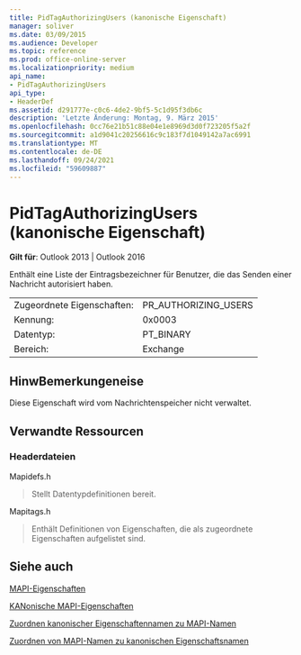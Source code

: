 ```yaml
---
title: PidTagAuthorizingUsers (kanonische Eigenschaft)
manager: soliver
ms.date: 03/09/2015
ms.audience: Developer
ms.topic: reference
ms.prod: office-online-server
ms.localizationpriority: medium
api_name:
- PidTagAuthorizingUsers
api_type:
- HeaderDef
ms.assetid: d291777e-c0c6-4de2-9bf5-5c1d95f3db6c
description: 'Letzte Änderung: Montag, 9. März 2015'
ms.openlocfilehash: 0cc76e21b51c88e04e1e8969d3d0f723205f5a2f
ms.sourcegitcommit: a1d9041c20256616c9c183f7d1049142a7ac6991
ms.translationtype: MT
ms.contentlocale: de-DE
ms.lasthandoff: 09/24/2021
ms.locfileid: "59609887"
---
```

# <a name="pidtagauthorizingusers-canonical-property"></a>PidTagAuthorizingUsers (kanonische Eigenschaft)

  
  
**Gilt für**: Outlook 2013 | Outlook 2016 
  
Enthält eine Liste der Eintragsbezeichner für Benutzer, die das Senden einer Nachricht autorisiert haben.
  
|||
|:-----|:-----|
|Zugeordnete Eigenschaften:  <br/> |PR_AUTHORIZING_USERS  <br/> |
|Kennung:  <br/> |0x0003  <br/> |
|Datentyp:  <br/> |PT_BINARY  <br/> |
|Bereich:  <br/> |Exchange  <br/> |
   
## <a name="remarks"></a>HinwBemerkungeneise

Diese Eigenschaft wird vom Nachrichtenspeicher nicht verwaltet.
  
## <a name="related-resources"></a>Verwandte Ressourcen

### <a name="header-files"></a>Headerdateien

Mapidefs.h
  
> Stellt Datentypdefinitionen bereit.
    
Mapitags.h
  
> Enthält Definitionen von Eigenschaften, die als zugeordnete Eigenschaften aufgelistet sind.
    
## <a name="see-also"></a>Siehe auch



[MAPI-Eigenschaften](mapi-properties.md)
  
[KANonische MAPI-Eigenschaften](mapi-canonical-properties.md)
  
[Zuordnen kanonischer Eigenschaftennamen zu MAPI-Namen](mapping-canonical-property-names-to-mapi-names.md)
  
[Zuordnen von MAPI-Namen zu kanonischen Eigenschaftsnamen](mapping-mapi-names-to-canonical-property-names.md)

